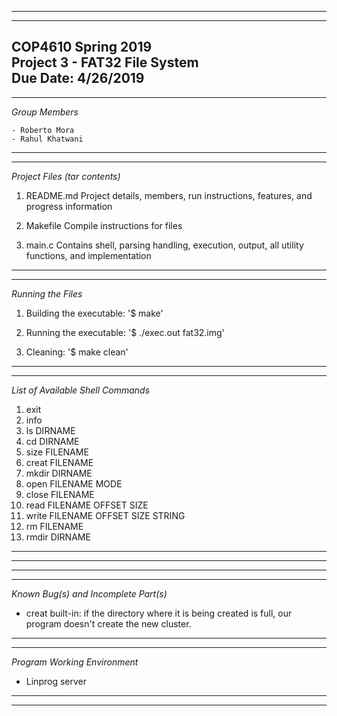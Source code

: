 -------------------------------------------------------
-------------------------------------------------------
COP4610 Spring 2019            
Project 3 - FAT32 File System  
Due Date: 4/26/2019            
-------------------------------------------------------
-------------------------------------------------------
*Group Members*

    - Roberto Mora
    - Rahul Khatwani
-------------------------------------------------------
-------------------------------------------------------
*Project Files (tar contents)*

1. README.md
        Project details, members, 
        run instructions, features, 
        and progress information

2. Makefile
        Compile instructions for files

3. main.c
        Contains shell, parsing handling, 
        execution, output, all utility 
        functions, and implementation
--------------------------------------------------------
--------------------------------------------------------
*Running the Files*

1. Building the executable: '$ make'

2. Running the executable:  '$ ./exec.out fat32.img'

3. Cleaning:                '$ make clean'
--------------------------------------------------------
--------------------------------------------------------
*List of Available Shell Commands*

1.  exit 
2.  info 
3.  ls DIRNAME 
4.  cd DIRNAME 
5.  size FILENAME 
6.  creat FILENAME 
7.  mkdir DIRNAME 
8.  open FILENAME MODE 
9.  close FILENAME 
10. read FILENAME OFFSET SIZE 
11. write FILENAME OFFSET SIZE STRING 
12. rm FILENAME 
13. rmdir DIRNAME 
--------------------------------------------------------
--------------------------------------------------------

--------------------------------------------------------
--------------------------------------------------------
*Known Bug(s) and Incomplete Part(s)*

- creat built-in: if the directory where it 
is being created is full, our program doesn't
create the new cluster.
--------------------------------------------------------
--------------------------------------------------------
*Program Working Environment*

- Linprog server
--------------------------------------------------------
--------------------------------------------------------